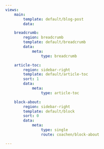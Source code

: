 ```yaml
---
views:
    main:
        template: default/blog-post
        data:

    breadcrumb:
        region: breadcrumb
        template: default/breadcrumb
        data:
            meta: 
                type: breadcrumb

    article-toc:
        region: sidebar-right
        template: default/article-toc
        sort: 1
        data:
            meta: 
                type: article-toc

    block-about:
        region: sidebar-right
        template: default/block
        sort: 0
        data:
            meta: 
                type: single
                route: coachen/block-about

---
```

